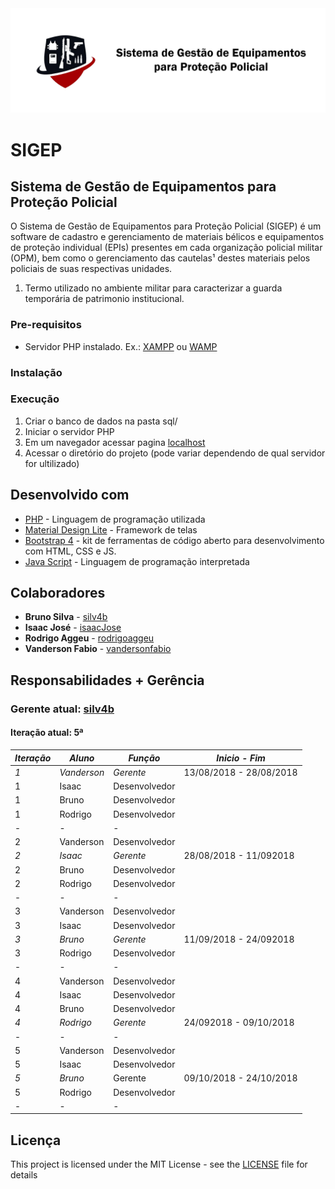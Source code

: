 <img src="img/banner.png" width="550">

# SIGEP

## Sistema de Gestão de Equipamentos para Proteção Policial

O Sistema de Gestão de Equipamentos para Proteção Policial (SIGEP) é um software de cadastro e gerenciamento de materiais bélicos e equipamentos de proteção individual (EPIs) presentes em cada organização policial militar (OPM), bem como o gerenciamento das cautelas¹ destes materiais pelos policiais de suas respectivas unidades.

1. Termo utilizado no ambiente militar para caracterizar a guarda temporária de patrimonio institucional.

### Pre-requisitos

* Servidor PHP instalado. Ex.: [XAMPP](https://www.apachefriends.org/download.html) ou [WAMP](http://www.wampserver.com/en/)

### Instalação

### Execução

1. Criar o banco de dados na pasta sql/
2. Iniciar o servidor PHP
3. Em um navegador acessar pagina [localhost](http://localhost)
4. Acessar o diretório do projeto (pode variar dependendo de qual servidor for ultilizado)

## Desenvolvido com

* [PHP](http://php.net/) - Linguagem de programação utilizada
* [Material Design Lite](https://getmdl.io/) - Framework de telas
* [Bootstrap 4](https://getbootstrap.com/) - kit de ferramentas de código aberto para desenvolvimento com HTML, CSS e JS.
* [Java Script](https://www.javascript.com/) - Linguagem de programação interpretada

## Colaboradores

* **Bruno Silva** - [silv4b](https://github.com/silv4b)
* **Isaac José** - [isaacJose](https://github.com/isaacJose)
* **Rodrigo Aggeu** - [rodrigoaggeu](https://github.com/rodrigoaggeu)
* **Vanderson Fabio** - [vandersonfabio](https://github.com/vandersonfabio)

## Responsabilidades + Gerência

### Gerente atual: [silv4b](https://github.com/silv4b)

#### Iteração atual: 5ª

| *Iteração* | *Aluno*     | *Função*      | *Inicio - Fim*          |
| ---------- | ----------- | ------------- | ----------------------- |
| *1*        | *Vanderson* | *Gerente*     | 13/08/2018 - 28/08/2018 |
| 1          | Isaac       | Desenvolvedor |                         |
| 1          | Bruno       | Desenvolvedor |                         |
| 1          | Rodrigo     | Desenvolvedor |                         |
| -          | -           | -             |                         |
| 2          | Vanderson   | Desenvolvedor |                         |
| *2*        | *Isaac*     | *Gerente*     | 28/08/2018 - 11/092018  |
| 2          | Bruno       | Desenvolvedor |                         |
| 2          | Rodrigo     | Desenvolvedor |                         |
| -          | -           | -             |                         |
| 3          | Vanderson   | Desenvolvedor |                         |
| 3          | Isaac       | Desenvolvedor |                         |
| *3*        | *Bruno*     | *Gerente*     | 11/09/2018 - 24/092018  |
| 3          | Rodrigo     | Desenvolvedor |                         |
| -          | -           | -             |                         |
| 4          | Vanderson   | Desenvolvedor |                         |
| 4          | Isaac       | Desenvolvedor |                         |
| 4          | Bruno       | Desenvolvedor |                         |
| *4*        | *Rodrigo*   | *Gerente*     | 24/092018 - 09/10/2018  |
| -          | -           | -             |                         |
| 5          | Vanderson   | Desenvolvedor |                         |
| 5          | Isaac       | Desenvolvedor |                         |
| *5*        | *Bruno*     | Gerente       | 09/10/2018 - 24/10/2018 |
| 5          | Rodrigo     | Desenvolvedor |                         |
| -          | -           | -             |                         |

## Licença

This project is licensed under the MIT License - see the [LICENSE](https://github.com/rodrigoaggeu/GP3U/blob/master/LICENSE) file for details

